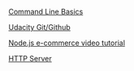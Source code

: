 [Command Line Basics](https://classroom.udacity.com/courses/ud595)

[Udacity Git/Github](https://classroom.udacity.com/courses/ud775)

[Node.js e-commerce video tutorial](https://www.youtube.com/watch?v=-3vvxn78MH4)

[HTTP Server](https://classroom.udacity.com/courses/ud897)
